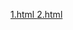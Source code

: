 <html>
<head>
<title> 1.github.io </title>
</head>

<a href="https://1.github.io/1.html"> 1.html <a>
<a href="https://1.github.io/2.html"> 2.html <a>

</body>
</html>

